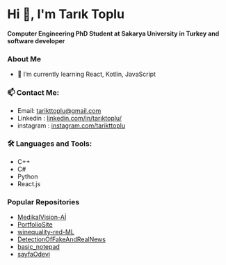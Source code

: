 # Hi 👋, I'm Tarık Toplu

**Computer Engineering PhD Student at Sakarya University in Turkey and software developer**

### About Me
- 🌱 I’m currently learning React, Kotlin, JavaScript

### 📫 Contact Me:
- Email: tarikttoplu@gmail.com
- Linkedin : [linkedin.com/in/tarıktoplu/](https://www.linkedin.com/in/tariktoplu/)
- instagram : [instagram.com/tarikttoplu](https://www.instagram.com/tarikttoplu/)

### 🛠️ Languages and Tools:
- C++
- C#
- Python
- React.js
  
### Popular Repositories
- [MedikalVision-Aİ](https://github.com/tariktoplu/MedicalVision-Ai)
- [PortfolioSite](https://github.com/tariktoplu/PortfolioSite)
- [winequality-red-ML](https://github.com/tariktoplu/winequality-red-ML)
- [DetectionOfFakeAndRealNews](https://github.com/tariktoplu/DetectionOfFakeAndRealNews)
- [basic_notepad](https://github.com/tariktoplu/basic_notepad)
- [sayfaOdevi](https://github.com/tariktoplu/sayfaOdevi)

